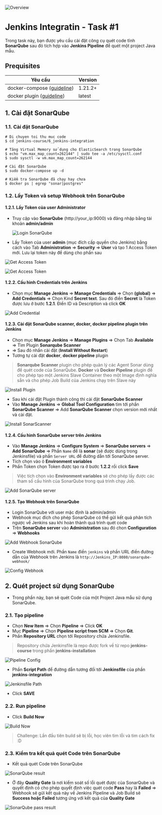 ![Overview](./images/overview.png)  
  
# Jenkins Integratin - Task #1

Trong task này, bạn được yêu cầu cài đặt công cụ quét code tĩnh **SonarQube** sau đó tích hợp vào **Jenkins Pipeline** để quét một project Java mẫu.

## Prequisites  
| Yêu cầu |  Version|  
|--|--|  
| docker-compose ([guideline](https://docs.docker.com/compose/install/#alternative-install-options)) | 1.21.2+ | 
| docker plugin ([guideline](https://plugins.jenkins.io/docker-workflow/)) |latest | 

## 1. Cài đặt SonarQube
### 1.1.  Cài đặt SonarQube

```console
# Di chuyen toi thu muc code
$ cd jenkins-course/6_jenkins-integration

# Tăng Virtual Memory sử dụng cho ElasticSearch trong SonarQube 
$ echo "vm.max_map_count=262144" | sudo tee -a /etc/sysctl.conf
$ sudo sysctl -w vm.max_map_count=262144 

# Cài đặt SonarQube
$ sudo docker-compose up -d

# Kiểm tra SonarQube đã chạy hay chưa
$ docker ps | egrep "sonar|postgres" 
``` 

### 1.2.  Lấy Token và setup Webhook trên SonarQube
#### 1.2.1. Lấy Token của user Administrator
- Truy cập vào **SonarQube** (http://your_ip:9000) và đăng nhập bằng tài khoản **admin/admin**

  ![Login SonarQube](./images/loginSonarQube.JPG)  
  
- Lấy Token của user **admin** (mục đích cấp quyền cho Jenkins) bằng cách vào Tab **Administration** => **Security** => **User**  và tạo 1 Access Token mới. Lưu lại token này để dùng cho phần sau

![Get Access Token](./images/create_token.png)

![Get Access Token](./images/token_created.png)

#### 1.2.2. Cấu hình Credentials trên Jenkins  

- Chọn mục **Manage Jenkins** => **Manage Credentials** => Chọn **(global)** => **Add Credentials** => Chọn Kind **Secret text**. Sau đó điền **Secret** là Token được lưu ở bước **1.2.1**. Điền ID và Description và click **OK**

![Add Credential](./images/create_cred_sonar.png)

#### 1.2.3. Cài đặt SonarQube scanner, docker, docker pipeline plugin trên Jenkins

- Chọn mục **Manage Jenkins** => **Manage Plugins** => Chọn Tab **Available** => Tìm Plugin **Sonarqube Scanner** 
- => Sau đó nhấn cài đặt (**Install Without Restart**)
- Tương tự cài đặt **docker**, **docker pipeline** plugin

> **Sonarqube Scanner** plugin cho phép quản lý các Agent Sonar dùng để quét code của SonarQube.
> **Docker** và **Docker Pipeline** plugin để cho phép tạo một Jenkins Slave Container theo một Image định nghĩa sẵn và cho phép Job Build của Jenkins chạy trên Slave này

![Install Plugin](./images/installed_sonar_plugin.png)

- Sau khi cài đặt Plugin thành công thì cài đặt **SonarQube Scanner**
- Vào  **Manage Jenkins** => **Global Tool Configuration**  tìm tới phần **SonarQube Scanner** => Add **SonarQube Scanner** chọn version mới nhất và cài đặt.

![Install SonarScanner](./images/add_config_scanner.png)

#### 1.2.4. Cấu hình SonarQube server trên Jenkins

- Vào **Manage Jenkins**  => **Configure System** => **SonarQube servers** => **Add SonarQube** => Phần `Name` để là **sonar** (sẽ được dùng trong Jenkinsfile) và phần `Server URL` để đường dẫn tới SonarQube server.
- Tích chọn vào ô **Environment variables**
- Phần Token chọn Token được tạo ra ở bước **1.2.2** rồi click **Save**

> Việc tích chọn vào **Environment variables** sẽ cho phép lấy được các tham số cấu hình của SonarQube trong quá trình chạy Job.

![Add SonarQube server](./images/add_sonar_server.png)

#### 1.2.5. Tạo Webhook trên SonarQube
- Login SonarQube với user mặc định là admin/admin
- Webhook mục đích cho phép SonarQube có thể gửi kết quả phân tích ngược về Jenkins sau khi hoàn thành quá trình quét code
- Trên **SonarQube server** vào **Administration** sau đó chon **Configuration** => **Webhooks** 

![Add Webhook SonarQube](./images/page_sonar_webhook.png)

- Create Webhook mới. Phần `Name` điền `jenkins` và phần URL điền đường dẫn của Webhook trên Jenkins là `http://Jenkins_IP:8080/sonarqube-webhook/` 

![Config Webhook](./images/configWebhook.JPG)

## 2. Quét project sử dụng SonarQube

- Trong phần này, bạn sẽ quét Code của một Project Java mẫu sử dụng SonarQube.
### 2.1. Tạo pipeline
- Chọn **New Item** => Chọn **Pipeline** => Click **OK**
- Mục **Pipeline** => Chọn **Pipeline script from SCM** => Chọn **Git**.
- Phần **Repository URL** chọn tới Repository chứa Jenkinsfile.

> Repository chứa Jenkinsfile là repo được fork về từ repo **jenkins-course** trong phần **jenkins-installation**

 
![Pipeline Config](./images/create_pipeline_1.png)

- Phần **Script Path** để đường dẫn tương đối tới **Jenkinsfile** của phần **jenkins-integration**

![Jenkinsfile Path](./images/create_pipeline_2.png)

- Click **SAVE**

### 2.2.  Run pipeline

- Click **Build Now**

![Build Now](./images/sonar_result.png)

> Challenge: Lần đầu tiên build sẽ bị lỗi, học viên tìm lỗi và tìm cách fix :D

### 2.3. Kiểm tra kết quả quét Code trên SonarQube
- Kết quả quét Code trên SonarQube

![SonarQube result](./images/sonar_result_3.png)

- Ở đây **Quality Gate** là nơi kiểm soát số lỗi quét được của SonarQube và quyết định có cho phép quyết định việc quét code **Pass** hay là **Failed** => Webhook sẽ gửi kết quả này về Jenkins Pipeline và Job Build sẽ **Success hoặc Failed** tương ứng với kết quả của **Quality Gate**

![SonarQube pass result](./images/sonar_result_2.png)

